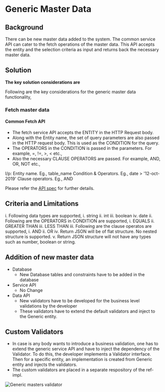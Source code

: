 ﻿# Generic Master Data

## Background
There can be new master data added to the system. The common service API can cater to the fetch operations of the master data. This API accepts the entity and the selection criteria as input and returns back the necessary master data.

## Solution
**The key solution considerations are**

Following are the key considerations for the generic master data functionality, 

### Fetch master data

#### Common Fetch API
* The fetch service API accepts the ENTITY  in the HTTP Request body.
* Along with the Entity name, the set of query parameters are also passed in the HTTP request body. This is used as the CONDITION for the query.
* The OPERATORS in the CONDITION is passed in the parameters. For example, =, !=, >, < etc.,
* Also the necessary CLAUSE OPERATORS are passed. For example, AND, OR, NOT etc., 

I/p:
	Entity name. Eg., table_name
	Condition & Operators. Eg.,  date > '12-oct-2019'
	Clause operators. Eg., AND

Please refer the [API spec](Generic-Master-Data-API.md) for further details. 

## Criteria and Limitations

i. Following data types are supported, 
	i. string
	ii. int
	iii. boolean
	iv. date
ii. Following are the OPERATORS in CONDITION are supported, 
	i. EQUALS
	ii. GREATER THAN
	iii. LESS THAN 
iii. Following are the clause operatos are supported, 
	i. AND
	ii. OR
iv. Return JSON will be of flat structure. No nested structure is supported.
v. Return JSON structure will not have any types such as number, boolean or string.

## Addition of new master data
* Database
	* New Database tables and constraints have to be added in the database
* Service API
	* No Change
* Data API
	* New validators have to be developed for the business level validations by the developer
	* These validators have to extend the default validators and inject to the Generic entity.

## Custom Validators
* In case is any body wants to introduce a business validation, one has to extend the generic service API and have to inject the dependency of the Validator. To do this, the developer implements a Validator interface. Then for a specific entity, an implementation is created from Generic entity and injects the validators. 
* The custom validators are placed in a separate respository of the ref-impl.
	
![Generic masters validator](_images/kernel/GenericMasterValidator.jpg)	